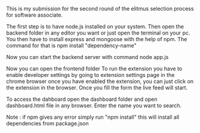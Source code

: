 This is my submission for the second round of the elitmus selection process for software associate.

The first step is to have node.js installed on your system.
Then open the backend folder in any editor you want or just open the terminal on your pc.
You then have to install express and mongoose with the help of npm. The command for that is npm install "dependency-name"

Now you can start the backend server with command node app.js

Now you can open the frontend folder
To run the extension you have to enable developer settings by going to extension settings page in the chrome browser 
once you have enabled the extension, you can just click on the extension in the browser.
Once you fill the form the live feed will start.

To access the dahboard open the dashboard folder and open dashboard.html file in any browser.
Enter the name you want to search.

Note : if npm gives any error simply run "npm install" this will install all dependencies from package.json